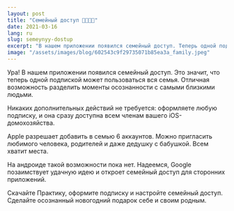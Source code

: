 ```yaml
---
layout: post
title: "Семейный доступ 👨‍👩‍👧‍👦"
date: 2021-03-16
lang: ru
slug: semeynyy-dostup
excerpt: "В нашем приложении появился семейный доступ. Теперь одной подпиской может пользоваться до 6 человек!"
image: "/assets/images/blog/602543c9f29735071b85ea3a_family.jpeg"
---
```



Ура! В нашем приложении появился семейный доступ. Это значит, что теперь одной подпиской может пользоваться вся семья. Отличная возможность разделить моменты осознанности с самыми близкими людьми.

Никаких дополнительных действий не требуется: оформляете любую подписку, и она сразу доступна всем членам вашего iOS-домохозяйства.

Apple разрешает добавить в семью 6 аккаунтов. Можно пригласить любимого человека, родителей и даже дедушку с бабушкой. Всем хватит места.

На андроиде такой возможности пока нет. Надеемся, Google позаимствует удачную идею и откроет семейный доступ для сторонних приложений.

Скачайте Практику, оформите подписку и настройте семейный доступ. Сделайте осознанный новогодний подарок себе и своим родным.
